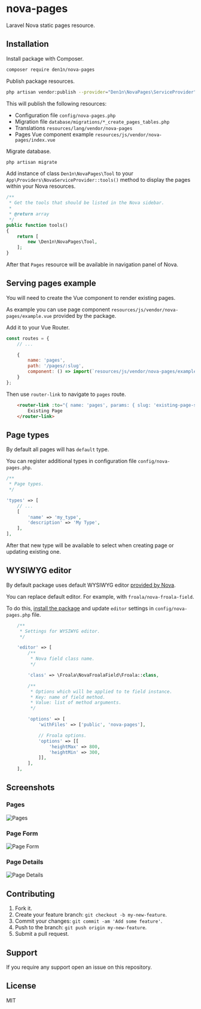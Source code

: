 # nova-pages

Laravel Nova static pages resource.

## Installation

Install package with Composer.

```sh
composer require den1n/nova-pages
```

Publish package resources.

```sh
php artisan vendor:publish --provider="Den1n\NovaPages\ServiceProvider"
```

This will publish the following resources:

* Configuration file `config/nova-pages.php`
* Migration file `database/migrations/*_create_pages_tables.php`
* Translations `resources/lang/vendor/nova-pages`
* Pages Vue component example `resources/js/vendor/nova-pages/index.vue`

Migrate database.

```sh
php artisan migrate
```

Add instance of class `Den1n\NovaPages\Tool` to your `App\Providers\NovaServiceProvider::tools()` method to display the pages within your Nova resources.

```php
/**
 * Get the tools that should be listed in the Nova sidebar.
 *
 * @return array
 */
public function tools()
{
    return [
        new \Den1n\NovaPages\Tool,
    ];
}
```

After that `Pages` resource will be available in navigation panel of Nova.

## Serving pages example

You will need to create the Vue component to render existing pages.

As example you can use page component `resources/js/vendor/nova-pages/example.vue` provided by the package.

Add it to your Vue Router.

```js
const routes = {
    // ...

    {
        name: 'pages',
        path: '/pages/:slug',
        component: () => import(`resources/js/vendor/nova-pages/example.vue`),
    }
};
```

Then use `router-link` to navigate to `pages` route.

```html
    <router-link :to="{ name: 'pages', params: { slug: 'existing-page-slug' } }">
        Existing Page
    </router-link>
```

## Page types

By default all pages will has `default` type.

You can register additional types in configuration file `config/nova-pages.php`.

```php
/**
 * Page types.
 */

'types' => [
    // ...
    [
        'name' => 'my_type',
        'description' => 'My Type',
    ],
],
```

After that new type will be available to select when creating page or updating existing one.

## WYSIWYG editor

By default package uses default WYSIWYG editor [provided by Nova](https://nova.laravel.com/docs/1.0/resources/fields.html#trix-field).

You can replace default editor. For example, with `froala/nova-froala-field`.

To do this, [install the package](https://github.com/froala/nova-froala-field) and update `editor` settings in `config/nova-pages.php` file.

```php
    /**
     * Settings for WYSIWYG editor.
     */

    'editor' => [
        /**
         * Nova field class name.
         */

        'class' => \Froala\NovaFroalaField\Froala::class,

        /**
         * Options which will be applied to te field instance.
         * Key: name of field method.
         * Value: list of method arguments.
         */

        'options' => [
            'withFiles' => ['public', 'nova-pages'],

            // Froala options.
            'options' => [[
                'heightMax' => 800,
                'heightMin' => 300,
            ]],
        ],
    ],
```

## Screenshots

### Pages

![Pages](https://raw.githubusercontent.com/den1n/nova-pages/master/screens/pages.png)

### Page Form

![Page Form](https://raw.githubusercontent.com/den1n/nova-pages/master/screens/page-form.png)

### Page Details

![Page Details](https://raw.githubusercontent.com/den1n/nova-pages/master/screens/page-details.png)

## Contributing

1. Fork it.
2. Create your feature branch: `git checkout -b my-new-feature`.
3. Commit your changes: `git commit -am 'Add some feature'`.
4. Push to the branch: `git push origin my-new-feature`.
5. Submit a pull request.

## Support

If you require any support open an issue on this repository.

## License

MIT
